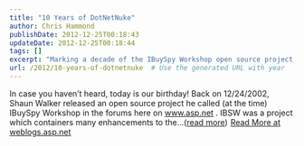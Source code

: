 ```yaml
---
title: "10 Years of DotNetNuke"
author: Chris Hammond
publishDate: 2012-12-25T00:18:43
updateDate: 2012-12-25T00:18:44
tags: []
excerpt: "Marking a decade of the IBuySpy Workshop open source project, started by Shaun Walker on 12/24/2002. Explore its evolution!"
url: /2012/10-years-of-dotnetnuke  # Use the generated URL with year
---
```

In case you haven’t heard, today is our birthday! Back on 12/24/2002, Shaun Walker released an open source project he called (at the time) IBuySpy Workshop in the forums here on www.asp.net . IBSW was a project which containers many enhancements to the...(<a href="https://weblogs.asp.net/christoc/archive/2012/12/24/10-years-of-dotnetnuke.aspx">read more</a>)<img src="https://weblogs.asp.net/aggbug.aspx?PostID=9646553" width="1" height="1"> <a href="https://weblogs.asp.net/christoc/archive/2012/12/24/10-years-of-dotnetnuke.aspx">Read More at weblogs.asp.net</a>



